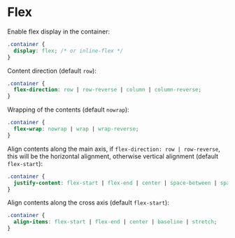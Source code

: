 # Flex

Enable flex display in the container:

```css
.container {
  display: flex; /* or inline-flex */
}
```

Content direction (default `row`):

```css
.container {
  flex-direction: row | row-reverse | column | column-reverse;
}
```

Wrapping of the contents (default `nowrap`):

```css
.container {
  flex-wrap: nowrap | wrap | wrap-reverse;
}
```

Align contents along the main axis, if `flex-direction: row | row-reverse`, this will be the horizontal alignment, otherwise vertical alignment (default `flex-start`):

```css
.container {
  justify-content: flex-start | flex-end | center | space-between | space-around | space-evenly;
}
```

Align contents along the cross axis (default `flex-start`):

```css
.container {
  align-items: flex-start | flex-end | center | baseline | stretch;
}
```
